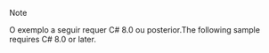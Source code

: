> [!NOTE]
> <span data-ttu-id="5eb61-101">O exemplo a seguir requer C# 8.0 ou posterior.</span><span class="sxs-lookup"><span data-stu-id="5eb61-101">The following sample requires C# 8.0 or later.</span></span>
